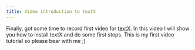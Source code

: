 ```yaml
---
title: Video introduction to textX
---
```


Finally, got some time to record first video for [textX](http://igordejanovic.net/textX/). In this video I will show you how to install textX and do some first steps. This is my first video tutorial so please bear with me ;)


